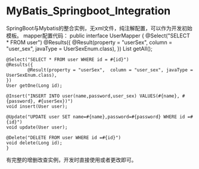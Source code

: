 # MyBatis_Springboot_Integration
SpringBoot与Mybatis的整合实例，无xml文件，纯注解配置，可以作为开发初始模板。
mapper配置代码：
    public interface UserMapper {
    @Select("SELECT * FROM user")
    @Results({
            @Result(property = "userSex",  column = "user_sex", javaType = UserSexEnum.class),
    })
    List<User> getAll();

    @Select("SELECT * FROM user WHERE id = #{id}")
    @Results({
            @Result(property = "userSex",  column = "user_sex", javaType = UserSexEnum.class),
    })
    User getOne(Long id);

    @Insert("INSERT INTO user(name,password,user_sex) VALUES(#{name}, #{password}, #{userSex})")
    void insert(User user);

    @Update("UPDATE user SET name=#{name},password=#{password} WHERE id =#{id}")
    void update(User user);

    @Delete("DELETE FROM user WHERE id =#{id}")
    void delete(Long id);
    }
有完整的增删改查实例，开发时直接使用或者更改即可。
